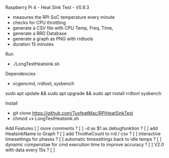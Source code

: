 Raspberry Pi 4 - Heat Sink Test - V0.9.3

- measures the RPi SoC temperature every minute
- checks for CPU throttling
- generate a CSV file with CPU Temp, Freq, Time, 
- generate a RRD Database 
- generate a graph as PNG with rrdtools
- duration 15 minutes

Run
- ./LongTestHeatsink.sh

Dependencies
- vcgencmd, rrdtool, sysbench

sudo apt update && sudo apt upgrade && sudo apt install rrdtool sysbench

Install
- git clone https://github.com/TuxfeatMac/RPiHeatSinkTest
- chmod +x LongTestHeatsink.sh

Add Features 
[ ] more comments ?
[ ] -d as $1 as debugfunktion ?
[ ] add HeatsinkName to Graph ?
[ ] add ThrotheCount to rrd / csv ?
[ ] interactive timesettings for phases ?
[ ] automatic timesettings back to idle temps ?
[ ] dynamic compenstae for cmd execution time to improve accuracy ?
[ ] V2.0 with data every 15s ?
[ ] 


